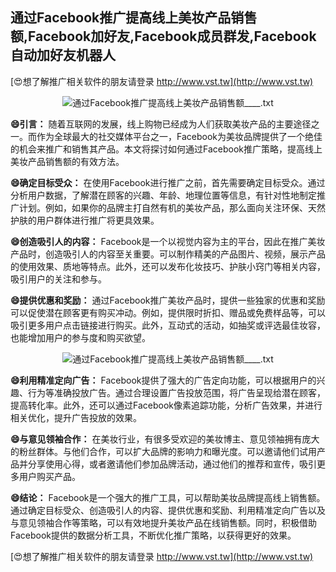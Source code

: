 ## **通过Facebook推广提高线上美妆产品销售额,Facebook加好友,Facebook成员群发,Facebook自动加好友机器人**

[😍想了解推广相关软件的朋友请登录 http://www.vst.tw](http://www.vst.tw)

 <center><img src="https://vst.tw/MP4/tuiguang/png/7.png" alt="通过Facebook推广提高线上美妆产品销售额____.txt"></center>

**😄引言：**
随着互联网的发展，线上购物已经成为人们获取美妆产品的主要途径之一。而作为全球最大的社交媒体平台之一，Facebook为美妆品牌提供了一个绝佳的机会来推广和销售其产品。本文将探讨如何通过Facebook推广策略，提高线上美妆产品销售额的有效方法。

**😄确定目标受众：**
在使用Facebook进行推广之前，首先需要确定目标受众。通过分析用户数据，了解潜在顾客的兴趣、年龄、地理位置等信息，有针对性地制定推广计划。例如，如果你的品牌主打自然有机的美妆产品，那么面向关注环保、天然护肤的用户群体进行推广将更具效果。

**😄创造吸引人的内容：**
Facebook是一个以视觉内容为主的平台，因此在推广美妆产品时，创造吸引人的内容至关重要。可以制作精美的产品图片、视频，展示产品的使用效果、质地等特点。此外，还可以发布化妆技巧、护肤小窍门等相关内容，吸引用户的关注和参与。

**😄提供优惠和奖励：**
通过Facebook推广美妆产品时，提供一些独家的优惠和奖励可以促使潜在顾客更有购买冲动。例如，提供限时折扣、赠品或免费样品等，可以吸引更多用户点击链接进行购买。此外，互动式的活动，如抽奖或评选最佳妆容，也能增加用户的参与度和购买欲望。

 <center><img src="https://vst.tw/MP4/tuiguang/png/4.png" alt="通过Facebook推广提高线上美妆产品销售额____.txt"></center>

**😄利用精准定向广告：**
Facebook提供了强大的广告定向功能，可以根据用户的兴趣、行为等准确投放广告。通过合理设置广告投放范围，将广告呈现给潜在顾客，提高转化率。此外，还可以通过Facebook像素追踪功能，分析广告效果，并进行相关优化，提升广告投放的效果。

**😄与意见领袖合作：**
在美妆行业，有很多受欢迎的美妆博主、意见领袖拥有庞大的粉丝群体。与他们合作，可以扩大品牌的影响力和曝光度。可以邀请他们试用产品并分享使用心得，或者邀请他们参加品牌活动，通过他们的推荐和宣传，吸引更多用户购买产品。

**😄结论：**
Facebook是一个强大的推广工具，可以帮助美妆品牌提高线上销售额。通过确定目标受众、创造吸引人的内容、提供优惠和奖励、利用精准定向广告以及与意见领袖合作等策略，可以有效地提升美妆产品在线销售额。同时，积极借助Facebook提供的数据分析工具，不断优化推广策略，以获得更好的效果。

[😍想了解推广相关软件的朋友请登录 http://www.vst.tw](http://www.vst.tw)



